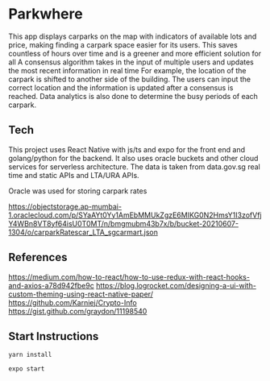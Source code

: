 # Parkwhere
This app displays carparks on the map with indicators of available lots and price, making finding a carpark space easier for its users. This saves countless of hours over time and is a greener and more efficient solution for all
A consensus algorithm takes in the input of multiple users and updates the most recent information in real time
For example, the location of the carpark is shifted to another side of the building. The users can input the correct location and the information is updated after a consensus is reached. Data analytics is also done to determine the busy periods of each carpark.

## Tech
This project uses React Native with js/ts and expo for the front end and golang/python for the backend. It also uses oracle buckets and other cloud services for serverless architecture. The data is taken from data.gov.sg real time and static APIs and LTA/URA APIs.

Oracle was used for storing carpark rates

https://objectstorage.ap-mumbai-1.oraclecloud.com/p/SYaAYt0Yy1AmEbMMUkZgzE6MIKG0N2HmsY1I3zofVfjY4WBn8VT8yf64isU0T0MT/n/bmgmubm43b7x/b/bucket-20210607-1304/o/carparkRatescar_LTA_sgcarmart.json

## References
  https://medium.com/how-to-react/how-to-use-redux-with-react-hooks-and-axios-a78d942fbe9c
  https://blog.logrocket.com/designing-a-ui-with-custom-theming-using-react-native-paper/
  https://github.com/Karniej/Crypto-Info
  https://gist.github.com/graydon/11198540



## Start Instructions
```yarn install```

```expo start```





